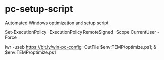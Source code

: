 # pc-setup-script
Automated Windows optimization and setup script

Set-ExecutionPolicy -ExecutionPolicy RemoteSigned -Scope CurrentUser -Force

iwr -useb https://bit.ly/win-pc-config -OutFile $env:TEMP\optimize.ps1; & $env:TEMP\optimize.ps1
